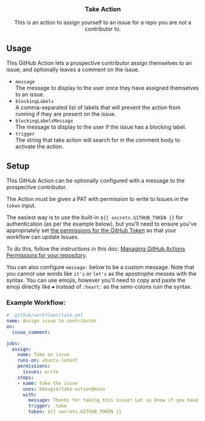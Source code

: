 <h3 align="center">Take Action</h3>
<p align="center">This is an action to assign yourself to an issue for a repo you are not a contributor to.<p>

## Usage

This GitHub Action lets a prospective contributor assign themselves to an issue, and optionally leaves a comment on the issue.

- `message`<br />The message to display to the user once they have assigned themselves to an issue.
- `blockingLabels`<br />A comma-separated list of labels that will prevent the action from running if they are present on the issue.
- `blockingLabelsMessage`<br />The message to display to the user if the issue has a blocking label.
- `trigger`<br />The string that take action will search for in the comment body to activate the action.

## Setup

This GitHub Action can be optionally configured with a message to the prospective contributor.

The Action must be given a PAT with permission to write to Issues in the `token` input.

The easiest way is to use the built-in `${{ secrets.GITHUB_TOKEN }}` for authentication (as per the example below), but you'll need to ensure you've appropriately set [the permissions for the GitHub Token](https://docs.github.com/en/actions/security-guides/automatic-token-authentication#permissions-for-the-github_token) so that your workflow can update Issues.

To do this, follow the instructions in this doc: [Managing GitHub Actions Permissions for your repository](https://docs.github.com/en/repositories/managing-your-repositorys-settings-and-features/enabling-features-for-your-repository/managing-github-actions-settings-for-a-repository#managing-github-actions-permissions-for-your-repository).

You can also configure `message:` below to be a custom message. Note that you cannot use words like `it's` or `let's` as the apostrophe messes with the syntax. You can use emojis, however you'll need to copy and paste the emoji directly like `❤️` instead of `:heart:` as the semi-colons ruin the syntax.

### Example Workflow:

```yaml
# .github/workflows/take.yml
name: Assign issue to contributor
on:
  issue_comment:

jobs:
  assign:
    name: Take an issue
    runs-on: ubuntu-latest
    permissions:
      issues: write
    steps:
    - name: take the issue
      uses: bdougie/take-action@main
      with:
        message: Thanks for taking this issue! Let us know if you have any questions!
        trigger: .take
        token: ${{ secrets.GITHUB_TOKEN }}
```
